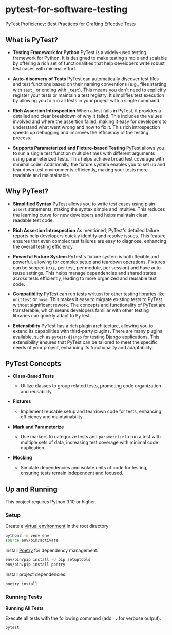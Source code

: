 # pytest-for-software-testing

PyTest Proficiency: Best Practices for Crafting Effective Tests

## What is PyTest?

- **Testing Framework for Python**
  PyTest is a widely-used testing framework for Python. It is designed to make testing simple and scalable by offering a
  rich set of functionalities that help developers write robust test cases with minimal effort.

- **Auto-discovery of Tests**
  PyTest can automatically discover test files and test functions based on their naming conventions (e.g., files
  starting with `test_` or ending with `_test`). This means you don't need to explicitly register your tests or maintain
  a test registry. It simplifies test execution by allowing you to run all tests in your project with a single command.

- **Rich Assertion Introspection**
  When a test fails in PyTest, it provides a detailed and clear breakdown of why it failed. This includes the values
  involved and where the assertion failed, making it easy for developers to understand what went wrong and how to fix
  it. This rich introspection speeds up debugging and improves the efficiency of the testing process.

- **Supports Parameterized and Fixture-based Testing**
  PyTest allows you to run a single test function multiple times with different arguments using parameterized tests.
  This helps achieve broad test coverage with minimal code. Additionally, the fixture system enables you to set up and
  tear down test environments efficiently, making your tests more readable and maintainable.

## Why PyTest?

- **Simplified Syntax**
  PyTest allows you to write test cases using plain `assert` statements, making the syntax simple and intuitive. This
  reduces the learning curve for new developers and helps maintain clean, readable test code.

- **Rich Assertion Introspection**
  As mentioned, PyTest's detailed failure reports help developers quickly identify and resolve issues. This feature
  ensures that even complex test failures are easy to diagnose, enhancing the overall testing efficiency.

- **Powerful Fixture System**
  PyTest's fixture system is both flexible and powerful, allowing for complex setup and teardown operations. Fixtures
  can be scoped (e.g., per test, per module, per session) and have auto-reuse settings. This helps manage dependencies
  and shared states across tests efficiently, leading to more organized and reusable test code.

- **Compatibility**
  PyTest can run tests written for other testing libraries like `unittest` or `nose`. This makes it easy to migrate
  existing tests to PyTest without significant rework. The concepts and functionality of PyTest are transferable, which
  means developers familiar with other testing libraries can quickly adapt to PyTest.

- **Extensibility**
  PyTest has a rich plugin architecture, allowing you to extend its capabilities with third-party plugins. There are
  many plugins available, such as `pytest-django` for testing Django applications. This extensibility ensures that
  PyTest can be tailored to meet the specific needs of your project, enhancing its functionality and adaptability.

## PyTest Concepts

- **Class-Based Tests**
    - Utilize classes to group related tests, promoting code organization and reusability.

- **Fixtures**
    - Implement reusable setup and teardown code for tests, enhancing efficiency and maintainability.

- **Mark and Parameterize**
    - Use markers to categorize tests and `parametrize` to run a test with multiple sets of data, increasing test
      coverage with minimal code duplication.

- **Mocking**
    - Simulate dependencies and isolate units of code for testing, ensuring tests remain independent and focused.

## Up and Running

This project requires Python 3.10 or higher.

### Setup

Create a [virtual environment](https://docs.python.org/3/library/venv.html) in the root directory:

```sh
python3 -m venv env
source env/bin/activate
```

Install [Poetry](https://python-poetry.org/docs/cli/) for dependency management:

```sh
env/bin/pip install -U pip setuptools
env/bin/pip install poetry  
```

Install project dependencies:

```sh
poetry install
```

### Running Tests

**Running All Tests**

Execute all tests with the following command (add `-v` for verbose output):

```sh
pytest
```